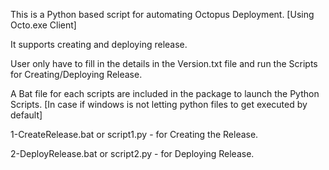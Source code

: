 This is a Python based script for automating Octopus Deployment. [Using Octo.exe Client]

It supports creating and deploying release.

User only have to fill in the details in the Version.txt file and run the Scripts for Creating/Deploying Release.

A Bat file for each scripts are included in the package to launch the Python Scripts.
[In case if windows is not letting python files to get executed by default]

1-CreateRelease.bat  or script1.py - for Creating the Release.

2-DeployRelease.bat  or script2.py - for Deploying Release.

